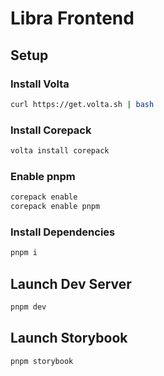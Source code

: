 # Libra Frontend

## Setup

### Install Volta

```bash
curl https://get.volta.sh | bash
```
### Install Corepack

```bash
volta install corepack
```

### Enable pnpm

```bash
corepack enable
corepack enable pnpm
```

### Install Dependencies

```bash
pnpm i
```

## Launch Dev Server

```bash
pnpm dev
```

## Launch Storybook

```bash
pnpm storybook
```
